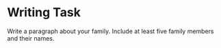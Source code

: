 
# Writing Task

Write a paragraph about your family. Include at least five family members and their names.

